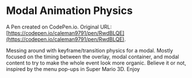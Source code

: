 # Modal Animation Physics

A Pen created on CodePen.io. Original URL: [https://codepen.io/caleman9791/pen/RwdBLQE](https://codepen.io/caleman9791/pen/RwdBLQE).

Messing around with keyframe/transition physics for a modal. Mostly focused on the timing between the overlay, modal container, and modal content to try to make the whole event look more organic. Believe it or not, inspired by the menu pop-ups in Super Mario 3D. Enjoy